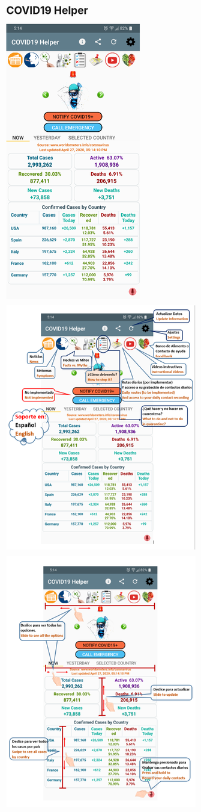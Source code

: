 # COVID19 Helper

![ScreenShot](https://github.com/rolanrbd/covid19/blob/master/doc/Images/homePage.png "Main View ScreenShot")

![ScreenShot](https://github.com/rolanrbd/covid19/blob/master/doc/Images/homePageOptions-1.png)

![ScreenShot](https://github.com/rolanrbd/covid19/blob/master/doc/Images/homePageOptions-2.png)
